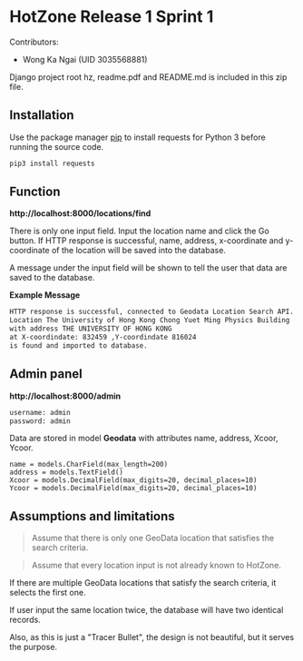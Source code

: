 # HotZone Release 1 Sprint 1
Contributors:

- Wong Ka Ngai (UID 3035568881)

Django project root hz, readme.pdf and README.md is included in this zip file.

## Installation

Use the package manager [pip](https://pip.pypa.io/en/stable/) to install requests for Python 3 before running the source code.

```bash
pip3 install requests
```

## Function
**http://localhost:8000/locations/find**

There is only one input field. Input the location name and click the Go button. If HTTP response is successful, name, address, x-coordinate and y-coordinate of the location will be saved into the database. 

A message under the input field will be shown to tell the user that data are saved to the database.

**Example Message**
```bash
HTTP response is successful, connected to Geodata Location Search API.
Location The University of Hong Kong Chong Yuet Ming Physics Building
with address THE UNIVERSITY OF HONG KONG
at X-coordindate: 832459 ,Y-coordindate 816024
is found and imported to database.
```

## Admin panel
**http://localhost:8000/admin**
```bash
username: admin
password: admin
```
Data are stored in model **Geodata** with attributes name, address, Xcoor, Ycoor.
```
name = models.CharField(max_length=200)
address = models.TextField()
Xcoor = models.DecimalField(max_digits=20, decimal_places=10)
Ycoor = models.DecimalField(max_digits=20, decimal_places=10)
```
## Assumptions and limitations
>Assume that there is only one GeoData location that satisfies the search criteria. 

>Assume that every location input is not already known to HotZone.

If there are multiple GeoData locations that satisfy the search criteria, it selects the first one.

If user input the same location twice, the database will have two identical records.

Also, as this is just a "Tracer Bullet", the design is not beautiful, but it serves the purpose.